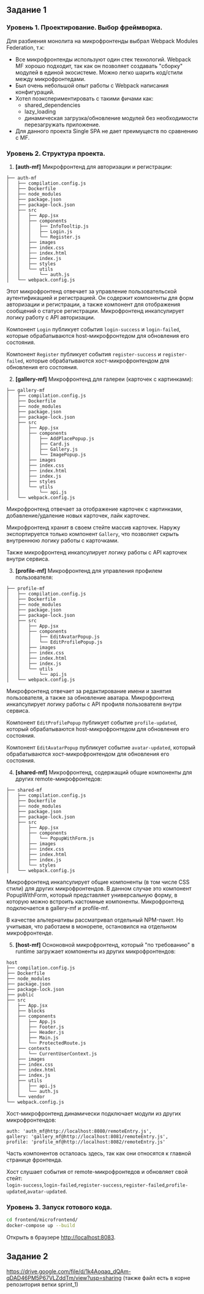 ## Задание 1
### Уровень 1. Проектирование. Выбор фреймворка.
Для разбиения монолита на микрофронтенды выбрал Webpack Modules Federation, т.к:
* Все микрофронтенды используют один стек технологий. Webpack MF хорошо подходит, так как он позволяет создавать "сборку" модулей в единой экосистеме. Можно легко шарить код/стили между микрофронтедами.
* Был очень небольшой опыт работы с Webpack написания конфигураций.
* Хотел поэкспериментировать с такими фичами как:
  * shared_dependencies
  * lazy_loading
  * динамическая загрузка/обновление модулей без необходимости перезагружать приложение.
* Для данного проекта Single SPA не дает преимуществ по сравнению с MF.

### Уровень 2. Структура проекта.

1. **[auth-mf]** Микрофронтенд для авторизации и регистрации:
```plaintext
├── auth-mf
│   ├── compilation.config.js
│   ├── Dockerfile
│   ├── node_modules
│   ├── package.json
│   ├── package-lock.json
│   ├── src
│   │   ├── App.jsx
│   │   ├── components
│   │   │   ├── InfoTooltip.js
│   │   │   ├── Login.js
│   │   │   └── Register.js
│   │   ├── images
│   │   ├── index.css
│   │   ├── index.html
│   │   ├── index.js
│   │   ├── styles
│   │   └── utils
│   │       └── auth.js
│   └── webpack.config.js
```
Этот микрофронтенд отвечает за управление пользовательской аутентификацией и регистрацией. 
Он содержит компоненты для форм авторизации и регистрации, а также компонент для отображения сообщений о статусе регистрации.
Микрофронтенд инкапсулирует логику работу с API авторизации.

Компонент `Login` публикует события `login-success` и `login-failed`, которые обрабатываются host-микрофронтедом для обновления его состояния.

Компонент `Register` публикует события `register-success` и `register-failed`, которые обрабатываются хост-микрофронтендом для обновления его состояния.

2. **[gallery-mf]** Микрофронтенд для галереи (карточек с картинками):
```plaintext
├── gallery-mf
│   ├── compilation.config.js
│   ├── Dockerfile
│   ├── node_modules
│   ├── package.json
│   ├── package-lock.json
│   ├── src
│   │   ├── App.jsx
│   │   ├── components
│   │   │   ├── AddPlacePopup.js
│   │   │   ├── Card.js
│   │   │   ├── Gallery.js
│   │   │   └── ImagePopup.js
│   │   ├── images
│   │   ├── index.css
│   │   ├── index.html
│   │   ├── index.js
│   │   ├── styles
│   │   └── utils
│   │       └── api.js
│   └── webpack.config.js
```
Микрофронтенд отвечает за отображение карточек с картинками, добавление/удаление новых карточек, 
лайк карточек.

Микрофронтенд хранит в своем стейте массив карточек. Наружу экспортируется только компонент `Gallery`,
что позволяет скрыть внутреннюю логику работы с карточками.

Также микрофронтенд инкапсулирует логику работы с API карточек внутри сервиса.

3. **[profile-mf]** Микрофронтенд для управления профилем пользователя:
```plaintext
├── profile-mf
│   ├── compilation.config.js
│   ├── Dockerfile
│   ├── node_modules
│   ├── package.json
│   ├── package-lock.json
│   ├── src
│   │   ├── App.jsx
│   │   ├── components
│   │   │   ├── EditAvatarPopup.js
│   │   │   └── EditProfilePopup.js
│   │   ├── images
│   │   ├── index.css
│   │   ├── index.html
│   │   ├── index.js
│   │   └── utils
│   │       └── api.js
│   └── webpack.config.js
```
Микрофронтенд отвечает за редактирование имени и занятия пользователя, а также за обновление аватара.
Микрофронтенд инкапсулирует логику работы с API профиля пользователя внутри сервиса.

Компонент `EditProfilePopup` публикует событие `profile-updated`, который обрабатываются host-микрофронтедом для обновления его состояния.

Компонент `EditAvatarPopup` публикует событие `avatar-updated`, который обрабатываются хост-микрофронтендом для обновления его состояния.

4. **[shared-mf]** Микрофронтенд, содержащий общие компоненты для других remote-микрофронтедов:
```plaintext
├── shared-mf
│   ├── compilation.config.js
│   ├── Dockerfile
│   ├── node_modules
│   ├── package.json
│   ├── package-lock.json
│   ├── src
│   │   ├── App.jsx
│   │   ├── components
│   │   │   └── PopupWithForm.js
│   │   ├── images
│   │   ├── index.css
│   │   ├── index.html
│   │   ├── index.js
│   │   └── styles
│   └── webpack.config.js
```
Микрофронтенд инкапсулирует общие компоненты (в том числе CSS стили) для других микрофронтендов.
В данном случае это компонент PopupWithForm, который представляет универсальную форму, в которую можно встроить кастомные компоненты.
Микрофронтенд подключается в gallery-mf и profile-mf.

В качестве альтернативы рассматривал отдельный NPM-пакет. Но учитывая, что работаем в монорепе, остановился на отдельном микрофронтенде.

5. **[host-mf]** Осноновной микрофронтенд, который "по требованию" в runtime загружает компоненты из других микрофронтендов:
```plaintext
host
├── compilation.config.js
├── Dockerfile
├── node_modules
├── package.json
├── package-lock.json
├── public
├── src
│   ├── App.jsx
│   ├── blocks
│   ├── components
│   │   ├── App.js
│   │   ├── Footer.js
│   │   ├── Header.js
│   │   ├── Main.js
│   │   └── ProtectedRoute.js
│   ├── contexts
│   │   └── CurrentUserContext.js
│   ├── images
│   ├── index.css
│   ├── index.html
│   ├── index.js
│   ├── utils
│   │   ├── api.js
│   │   └── auth.js
│   └── vendor
└── webpack.config.js
```
Хост-микрофронтенд динамически подключает модули из других микрофронтендов:

```
auth: 'auth_mf@http://localhost:8080/remoteEntry.js',
gallery: 'gallery_mf@http://localhost:8081/remoteEntry.js',
profile: 'profile_mf@http://localhost:8082/remoteEntry.js'
```
Часть компонентов осталоась здесь, так как они относятся к главной странице фронтенда.

Хост слушает события от remote-микрофронтедов и обновляет свой стейт:    
`login-success`,`login-failed`,`register-success`,`register-failed`,`profile-updated`,`avatar-updated`.

### Уровень 3. Запуск готового кода.
```bash
cd frontend/microfrontend/
docker-compose up --build
```
Открыть в браузере [http://localhost:8083](http://localhost:8083).

## Задание 2

https://drive.google.com/file/d/1k4Aoqaq_dQAm-qDAD46PM5P67VLZddTm/view?usp=sharing
(также файл есть в корне репозитория ветки sprint_1)